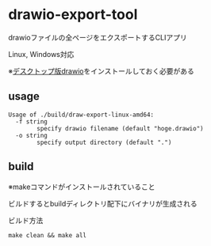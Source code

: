 # drawio-export-tool
drawioファイルの全ページをエクスポートするCLIアプリ

Linux, Windows対応

※[デスクトップ版drawio](https://github.com/jgraph/drawio-desktop)をインストールしておく必要がある

## usage
```
Usage of ./build/draw-export-linux-amd64:
  -f string
        specify drawio filename (default "hoge.drawio")
  -o string
        specify output directory (default ".")
```
## build
※makeコマンドがインストールされていること

ビルドするとbuildディレクトリ配下にバイナリが生成される

ビルド方法
```
make clean && make all
```

